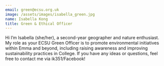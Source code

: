 ```yaml
---
email: green@ecsu.org.uk
image: /assets/images/isabella_green.jpg
name: Isabella Kong
title: Green & Ethical Officer
---
```


Hi I’m Isabella (she/her), a second-year geographer and nature enthusiast.
My role as your ECSU Green Officer is to promote environmental initiatives within Emma and beyond,
including raising awareness and improving sustainability practices in College.
If you have any ideas or questions, feel free to contact me via ik351/Facebook!